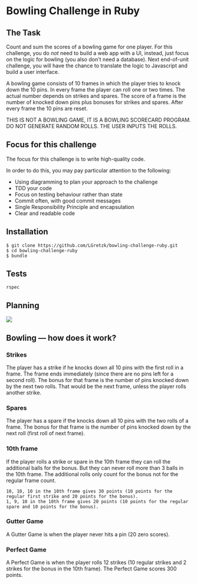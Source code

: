 Bowling Challenge in Ruby
=================

## The Task
Count and sum the scores of a bowling game for one player. For this challenge, you do _not_ need to build a web app with a UI, instead, just focus on the logic for bowling (you also don't need a database). Next end-of-unit challenge, you will have the chance to translate the logic to Javascript and build a user interface.

A bowling game consists of 10 frames in which the player tries to knock down the 10 pins. In every frame the player can roll one or two times. The actual number depends on strikes and spares. The score of a frame is the number of knocked down pins plus bonuses for strikes and spares. After every frame the 10 pins are reset.

THIS IS NOT A BOWLING GAME, IT IS A BOWLING SCORECARD PROGRAM. DO NOT GENERATE RANDOM ROLLS. THE USER INPUTS THE ROLLS.

## Focus for this challenge
The focus for this challenge is to write high-quality code.

In order to do this, you may pay particular attention to the following:
* Using diagramming to plan your approach to the challenge
* TDD your code
* Focus on testing behaviour rather than state
* Commit often, with good commit messages
* Single Responsibility Principle and encapsulation
* Clear and readable code

## Installation
```
$ git clone https://github.com/LGretzk/bowling-challenge-ruby.git
$ cd bowling-challenge-ruby
$ bundle
```

## Tests
```
rspec
```

## Planning


<img src='https://previews.dropbox.com/p/thumb/ABib-AY7ZdDktpr3SCuPq57ztYgibUzSokaZPQcs2kuMHLFB_6VYe3PZFZYvz0gWzDTYMM0JqxdIu5pOySoxuasmW0_rd9ebpquUC97Gt3gobDSveylf67trocfkTMLeHTjs9GZeUCWIbY0xi7l7tPqRfi9auWAzrsUj7gEHkodAxbYmX39pF6TGthOiMwO7xHRcA_JgFPHjbOzL8SGIWe8UrtzRmzUTIWOSpjh8ejMutdR1VaITV7JkmiXA9v82xLn5aE1y3csS7wXVji5dv-fjsxNilWdSwvMizRh7sXz90SXsM7xESPE9aAK9qwFs345q76us0zrP4-UpcUjab5pfYCpyslvUu_t7KUex5XmLqrZ4F9qfdKd3msgu4F2FEyM/p.png' />



## Bowling — how does it work?

### Strikes

The player has a strike if he knocks down all 10 pins with the first roll in a frame. The frame ends immediately (since there are no pins left for a second roll). The bonus for that frame is the number of pins knocked down by the next two rolls. That would be the next frame, unless the player rolls another strike.

### Spares

The player has a spare if the knocks down all 10 pins with the two rolls of a frame. The bonus for that frame is the number of pins knocked down by the next roll (first roll of next frame).

### 10th frame

If the player rolls a strike or spare in the 10th frame they can roll the additional balls for the bonus. But they can never roll more than 3 balls in the 10th frame. The additional rolls only count for the bonus not for the regular frame count.

    10, 10, 10 in the 10th frame gives 30 points (10 points for the regular first strike and 20 points for the bonus).
    1, 9, 10 in the 10th frame gives 20 points (10 points for the regular spare and 10 points for the bonus).

### Gutter Game

A Gutter Game is when the player never hits a pin (20 zero scores).

### Perfect Game

A Perfect Game is when the player rolls 12 strikes (10 regular strikes and 2 strikes for the bonus in the 10th frame). The Perfect Game scores 300 points.


